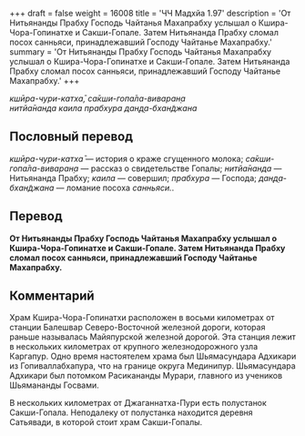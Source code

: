 +++
draft = false
weight = 16008
title = 'ЧЧ Мадхйа 1.97'
description = 'От Нитьянанды Прабху Господь Чайтанья Махапрабху услышал о Кшира-Чора-Гопинатхе и Сакши-Гопале. Затем Нитьянанда Прабху сломал посох санньяси, принадлежавший Господу Чайтанье Махапрабху.'
summary = 'От Нитьянанды Прабху Господь Чайтанья Махапрабху услышал о Кшира-Чора-Гопинатхе и Сакши-Гопале. Затем Нитьянанда Прабху сломал посох санньяси, принадлежавший Господу Чайтанье Махапрабху.'
+++

_кшӣра-чури-катха̄, са̄кши-гопа̄ла-виваран̣а  
нитйа̄нанда каила прабхура дан̣д̣а-бхан̃джана_

## Пословный перевод

_кшӣра_\-_чури_\-_катха̄_ — история о краже сгущенного молока; _са̄кши_\-_гопа̄ла_\-_виваран̣а_ — рассказ о свидетельстве Гопалы; _нитйа̄нанда_ — Нитьянанда Прабху; _каила_ — совершил; _прабхура_ — Господа; _дан̣д̣а_\-_бхан̃джана_ — ломание посоха _санньяси._.

## Перевод

**От Нитьянанды Прабху Господь Чайтанья Махапрабху услышал о Кшира-Чора-Гопинатхе и Сакши-Гопале. Затем Нитьянанда Прабху сломал посох санньяси, принадлежавший Господу Чайтанье Махапрабху.**

## Комментарий

Храм Кшира-Чора-Гопинатхи расположен в восьми километрах от станции Балешвар Северо-Восточной железной дороги, которая раньше называлась Майяпурской железной дорогой. Эта станция лежит в нескольких километрах от крупного железнодорожного узла Каргапур. Одно время настоятелем храма был Шьямасундара Адхикари из Гопиваллабхапура, что на границе округа Мединипур. Шьямасундара Адхикари был потомком Расикананды Мурари, главного из учеников Шьямананды Госвами.

В нескольких километрах от Джаганнатха-Пури есть полустанок Сакши-Гопала. Неподалеку от полустанка находится деревня Сатьявади, в которой стоит храм Сакши-Гопалы.
